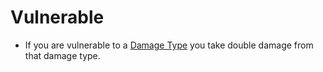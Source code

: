 # Vulnerable

- If you are vulnerable to a [Damage Type](../Damage%20Types/!Damage%20Types.md) you take double damage from that damage type.